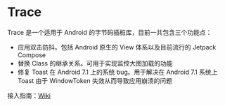 # Trace

Trace 是一个适用于 Android 的字节码插桩库，目前一共包含三个功能点：

- 应用双击防抖。包括 Android 原生的 View 体系以及目前流行的 Jetpack Compose
- 替换 Class 的继承关系。可用于实现监控大图加载的功能
- 修复 Toast 在 Android 7.1 上的系统 bug。用于解决在 Android 7.1 系统上 Toast 由于 WindowToken 失效从而导致应用崩溃的问题

接入指南：[Wiki](https://github.com/leavesCZY/Trace/wiki)